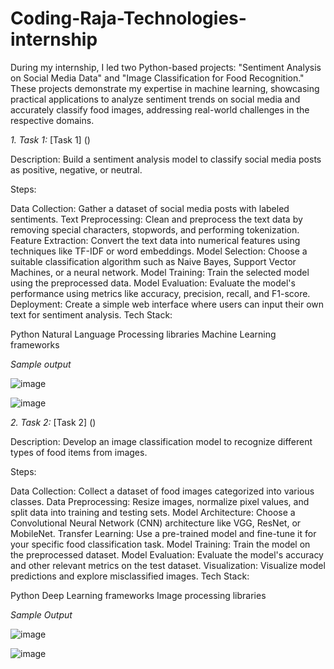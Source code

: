# Coding-Raja-Technologies-internship



During my internship, I led two Python-based projects: "Sentiment Analysis on Social Media Data" and "Image Classification for Food Recognition." These projects demonstrate my expertise in machine learning, showcasing practical applications to analyze sentiment trends on social media and accurately classify food images, addressing real-world challenges in the respective domains.



*1. Task 1:* [Task 1] ()

Description: Build a sentiment analysis model to classify social media posts as positive, negative, or neutral.

Steps:

Data Collection: Gather a dataset of social media posts with labeled sentiments.
Text Preprocessing: Clean and preprocess the text data by removing special characters, stopwords, and performing tokenization.
Feature Extraction: Convert the text data into numerical features using techniques like TF-IDF or word embeddings.
Model Selection: Choose a suitable classification algorithm such as Naive Bayes, Support Vector Machines, or a neural network.
Model Training: Train the selected model using the preprocessed data.
Model Evaluation: Evaluate the model's performance using metrics like accuracy, precision, recall, and F1-score.
Deployment: Create a simple web interface where users can input their own text for sentiment analysis.
Tech Stack:

Python
Natural Language Processing libraries 
Machine Learning frameworks 




*Sample output*


![image](https://github.com/likitha998/Coding-Raja-Technologies-internship/assets/147226723/fe914039-be92-43ec-a4b7-8df146eb332b)

![image](https://github.com/likitha998/Coding-Raja-Technologies-internship/assets/147226723/baa317bd-243e-4dce-b8ed-0742619cbfeb)








*2. Task 2:* [Task 2] ()


Description: Develop an image classification model to recognize different types of food items from images.

Steps:

Data Collection: Collect a dataset of food images categorized into various classes.
Data Preprocessing: Resize images, normalize pixel values, and split data into training and testing sets.
Model Architecture: Choose a Convolutional Neural Network (CNN) architecture like VGG, ResNet, or MobileNet.
Transfer Learning: Use a pre-trained model and fine-tune it for your specific food classification task.
Model Training: Train the model on the preprocessed dataset.
Model Evaluation: Evaluate the model's accuracy and other relevant metrics on the test dataset.
Visualization: Visualize model predictions and explore misclassified images.
Tech Stack:

Python
Deep Learning frameworks 
Image processing libraries






*Sample Output*


![image](https://github.com/likitha998/Coding-Raja-Technologies-internship/assets/147226723/6e44fb84-2968-4784-be66-7467c911ed77)

![image](https://github.com/likitha998/Coding-Raja-Technologies-internship/assets/147226723/1f9dc692-67a6-4076-b8d7-31d28321f4e4)




